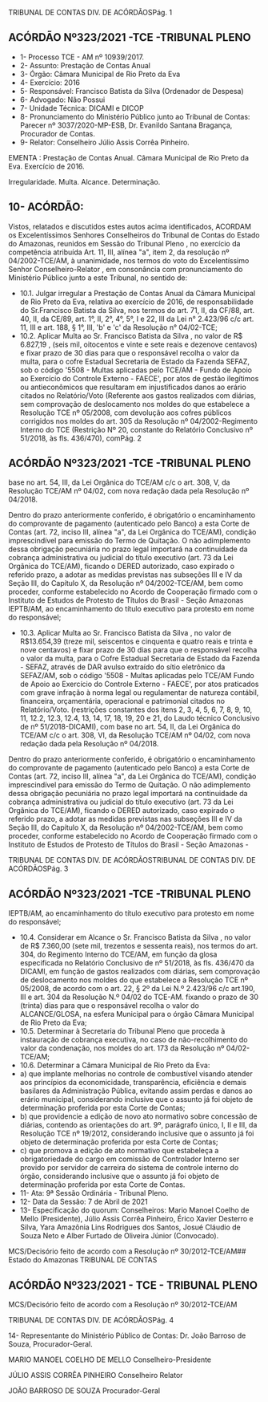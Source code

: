 TRIBUNAL DE CONTAS DIV. DE ACÓRDÃOSPág. 1

## ACÓRDÃO Nº323/2021 -TCE -TRIBUNAL PLENO

- 1- Processo TCE - AM nº 10939/2017.
- 2- Assunto: Prestação de Contas Anual
- 3- Órgão: Câmara Municipal de Rio Preto da Eva
- 4- Exercício: 2016
- 5- Responsável: Francisco Batista da Silva (Ordenador de Despesa)
- 6- Advogado: Não Possui
- 7- Unidade Técnica: DICAMI e DICOP
- 8- Pronunciamento  do  Ministério  Público  junto  ao  Tribunal  de  Contas: Parecer  nº 3037/2020-MP-ESB, Dr. Evanildo Santana Bragança, Procurador de Contas.
- 9- Relator: Conselheiro Júlio Assis Corrêa Pinheiro.

EMENTA : Prestação  de  Contas  Anual. Câmara Municipal de Rio Preto da Eva. Exercício de 2016.

Irregularidade. Multa. Alcance. Determinação.

## 10-  ACÓRDÃO:

Vistos, relatados e discutidos estes autos acima identificados, ACORDAM os Excelentíssimos Senhores Conselheiros do Tribunal de Contas do Estado do Amazonas, reunidos em Sessão do Tribunal Pleno , no exercício da competência atribuída Art. 11, III, alínea "a", item 2, da resolução nº 04/2002-TCE/AM, à unanimidade, nos termos do voto do Excelentíssimo Senhor Conselheiro-Relator , em consonância com pronunciamento do Ministério Público junto a este Tribunal, no sentido de:

- 10.1. Julgar irregular a Prestação de Contas Anual da Câmara Municipal de Rio Preto da Eva, relativa ao exercício de 2016, de responsabilidade do Sr.Francisco Batista da Silva, nos termos do art. 71, II, da CF/88, art. 40, II, da CE/89, art. 1°, II, 2°, 4°, 5°, I e 22, III da Lei n° 2.423/96 c/c art. 11, III e art. 188, § 1°, III, 'b' e 'c' da Resolução n° 04/02-TCE;
- 10.2. Aplicar  Multa ao  Sr.  Francisco  Batista  da  Silva ,  no  valor  de R$ 6.827,19 , (seis mil, oitocentos e vinte e sete reais e dezenove centavos) e fixar prazo de 30 dias para  que  o responsável recolha o valor da multa,  para  o  cofre  Estadual  Secretaria  de  Estado  da  Fazenda  SEFAZ, sob o código '5508 - Multas aplicadas pelo TCE/AM - Fundo de  Apoio  ao  Exercício  do  Controle  Externo  -  FAECE',  por  atos  de gestão ilegítimos ou antieconômicos que resultaram em injustificados danos  ao  erário  citados  no  Relatório/Voto  (Referente  aos  gastos realizados  com  diárias,  sem  comprovação  de  deslocamento  nos moldes  do  que  estabelece  a  Resolução  TCE  nº  05/2008,  com devolução aos cofres públicos corrigidos  nos moldes  do  art.  305  da Resolução  nº  04/2002-Regimento  Interno  do  TCE  (Restrição  Nº  20, constante do Relatório Conclusivo nº 51/2018, às fls. 436/470), comPág. 2

## ACÓRDÃO Nº323/2021 -TCE -TRIBUNAL PLENO

base no art. 54, III, da Lei Orgânica do TCE/AM c/c o art. 308, V, da Resolução TCE/AM nº 04/02, com nova redação dada pela Resolução nº 04/2018.

Dentro do prazo anteriormente conferido, é obrigatório o encaminhamento  do  comprovante  de  pagamento  (autenticado  pelo Banco) a esta Corte de Contas (art. 72, inciso III, alínea "a", da Lei Orgânica do TCE/AM), condição imprescindível para emissão do Termo de Quitação. O não adimplemento dessa obrigação pecuniária no prazo legal importará na continuidade da cobrança administrativa ou judicial do  título  executivo  (art.  73  da  Lei  Orgânica  do  TCE/AM),  ficando  o DERED  autorizado,  caso  expirado  o  referido  prazo,  a  adotar  as medidas previstas nas subseções III e IV da Seção III, do Capítulo X, da  Resolução  nº  04/2002-TCE/AM,  bem  como  proceder,  conforme estabelecido  no  Acordo  de  Cooperação  firmado  com  o  Instituto  de Estudos  de  Protesto  de  Títulos  do  Brasil  -  Seção  Amazonas  IEPTB/AM, ao encaminhamento do título executivo para protesto em nome do responsável;

- 10.3. Aplicar  Multa  ao  Sr.  Francisco  Batista  da  Silva , no  valor  de R$13.654,39 (treze mil, seiscentos e cinquenta e quatro reais e trinta e nove centavos) e fixar prazo de 30 dias para que o responsável recolha o  valor  da  multa,  para  o  Cofre  Estadual  Secretaria  de  Estado  da Fazenda - SEFAZ, através de DAR avulso extraído do sítio eletrônico da SEFAZ/AM, sob o código '5508 - Multas aplicadas pelo TCE/AM Fundo de Apoio ao Exercício do Controle Externo - FAECE', por atos praticados  com  grave  infração  à  norma  legal  ou  regulamentar  de natureza contábil, financeira, orçamentária, operacional e patrimonial citados no Relatório/Voto. (restrições constantes dos itens 2, 3, 4, 5, 6, 7, 8, 9, 10, 11, 12.2, 12.3, 12.4, 13, 14, 17, 18, 19, 20 e 21, do Laudo técnico Conclusivo de nº 51/2018-DICAMI), com base no art. 54, II, da Lei Orgânica do TCE/AM c/c o art. 308, VI, da Resolução TCE/AM nº 04/02, com nova redação dada pela Resolução nº 04/2018.

Dentro do prazo anteriormente conferido, é obrigatório o encaminhamento  do  comprovante  de  pagamento  (autenticado  pelo Banco) a esta Corte de Contas (art. 72, inciso III, alínea "a", da Lei Orgânica do TCE/AM), condição imprescindível para emissão do Termo de Quitação. O não adimplemento dessa obrigação pecuniária no prazo legal importará na continuidade da cobrança administrativa ou judicial do  título  executivo  (art.  73  da  Lei  Orgânica  do  TCE/AM),  ficando  o DERED  autorizado,  caso  expirado  o  referido  prazo,  a  adotar  as medidas previstas nas subseções III e IV da Seção III, do Capítulo X, da  Resolução  nº  04/2002-TCE/AM,  bem  como  proceder,  conforme estabelecido  no  Acordo  de  Cooperação  firmado  com  o  Instituto  de Estudos  de  Protesto  de  Títulos  do  Brasil  -  Seção  Amazonas  -

TRIBUNAL DE CONTAS DIV. DE ACÓRDÃOSTRIBUNAL DE CONTAS DIV. DE ACÓRDÃOSPág. 3

## ACÓRDÃO Nº323/2021 -TCE -TRIBUNAL PLENO

IEPTB/AM, ao encaminhamento do título executivo para protesto em nome do responsável;

- 10.4. Considerar em Alcance o Sr. Francisco Batista da Silva , no valor de R$ 7.360,00 (sete mil, trezentos e sessenta reais), nos termos do art.  304,  do  Regimento  Interno  do  TCE/AM,  em  função  da  glosa especificada no Relatório Conclusivo de nº 51/2018, às fls. 436/470 da DICAMI, em função de gastos realizados com diárias, sem comprovação  de  deslocamento  nos  moldes  do  que  estabelece  a Resolução TCE nº 05/2008, de acordo com o art. 22, § 2º da Lei N.º 2.423/96 c/c art.190, III e art. 304 da Resolução N.º 04/02 do TCE-AM. fixando o prazo de 30 (trinta) dias para que o responsável recolha o valor do ALCANCE/GLOSA, na esfera Municipal para o órgão Câmara Municipal de Rio Preto da Eva;
- 10.5. Determinar à Secretaria do Tribunal Pleno que proceda à instauração de  cobrança  executiva,  no  caso  de  não-recolhimento  do  valor  da condenação, nos moldes do art. 173 da Resolução nº 04/02-TCE/AM;
- 10.6. Determinar a Câmara Municipal de Rio Preto da Eva:
- a) que implante melhorias no controle de combustível visando atender aos  princípios  da  economicidade,  transparência,  eficiência  e  demais basilares da Administração Pública, evitando assim perdas e danos ao erário municipal, considerando inclusive que o assunto já foi objeto de determinação proferida por esta Corte de Contas;
- b) que providencie a edição de novo ato normativo sobre concessão de diárias, contendo as orientações do art. 9º, parágrafo único, I, II e III, da Resolução TCE nº 19/2012, considerando inclusive que o assunto já foi objeto de determinação proferida por esta Corte de Contas;
- c) que promova a edição de ato normativo que estabeleça a obrigatoriedade  do  cargo  em  comissão  de  Controlador  Interno  ser provido por servidor de carreira do sistema de controle interno do órgão, considerando  inclusive  que  o  assunto  já  foi  objeto  de  determinação proferida por esta Corte de Contas.
- 11-  Ata: 9ª Sessão Ordinária - Tribunal Pleno.
- 12-  Data da Sessão: 7 de Abril de 2021
- 13-  Especificação do quorum: Conselheiros: Mario Manoel Coelho de Mello (Presidente), Júlio Assis Corrêa Pinheiro, Érico Xavier Desterro e Silva, Yara Amazônia Lins Rodrigues dos  Santos,  Josué  Cláudio  de  Souza  Neto  e  Alber  Furtado  de  Oliveira  Júnior (Convocado).

MCS/Decisório feito de acordo com a Resolução nº 30/2012-TCE/AM## Estado do Amazonas TRIBUNAL DE CONTAS

## ACÓRDÃO Nº323/2021 - TCE - TRIBUNAL PLENO

MCS/Decisório feito de acordo com a Resolução nº 30/2012-TCE/AM

TRIBUNAL DE CONTAS DIV. DE ACÓRDÃOSPág. 4

14-  Representante  do  Ministério  Público  de  Contas: Dr. João  Barroso  de  Souza, Procurador-Geral.

MARIO MANOEL COELHO DE MELLO Conselheiro-Presidente

JÚLIO ASSIS CORRÊA PINHEIRO Conselheiro Relator

JOÃO BARROSO DE SOUZA Procurador-Geral